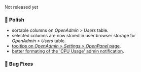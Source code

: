 Not released yet

### 💅 Polish
- sortable columns on *OpenAdmin > Users* table.
- selected columns are now stored in user browser storage for *OpenAdmin > Users* table.
- [tooltips on *OpenAdmin > Settings > OpenPanel* page](https://i.postimg.cc/zX0pQnFK/2025-06-17-12-33.png).
- [better formating of the 'CPU Usage' admin notification](https://i.postimg.cc/T257Nkkb/2025-06-17-13-14.png).

### 🐛 Bug Fixes
